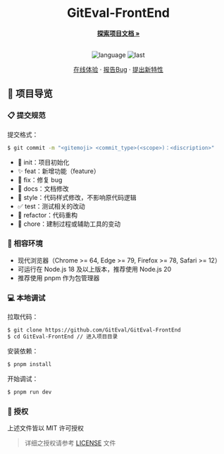<div align="center">
  <h1 align="center">GitEval-FrontEnd</h1>
  <a href="https://github.com/GitEval/GitEval-FrontEnd"><strong>探索项目文档 »</strong></a>
  <br />
  <br />

![language](https://img.shields.io/github/languages/top/GitEval/GitEval-FrontEnd)
![last](https://img.shields.io/github/last-commit/GitEval/GitEval-FrontEnd)

<a href="" target="_blank">在线体验</a>
·
<a href="https://github.com/GitEval/GitEval-FrontEnd/issues">报告Bug</a>
·
<a href="https://github.com/GitEval/GitEval-FrontEnd/issues">提出新特性</a>

</div>

## 🔖 项目导览


### 📋 提交规范

提交格式：

```bash
$ git commit -m "<gitemoji> <commit_type>(<scope>)：<discription>"
```

- 🎉 init：项目初始化
- ✨ feat：新增功能（feature）
- 🐞 fix：修复 bug
- 📃 docs：文档修改
- 🌈 style：代码样式修改，不影响原代码逻辑
- ✅ test：测试相关的改动
- 🔨 refactor：代码重构
- 🔧 chore：建制过程或辅助工具的变动

### 🎯 相容环境

- 现代浏览器（Chrome >= 64, Edge >= 79, Firefox >= 78, Safari >= 12）
- 可运行在 Node.js 18 及以上版本，推荐使用 Node.js 20
- 推荐使用 pnpm 作为包管理器

### 💻 本地调试

拉取代码：

```bash
$ git clone https://github.com/GitEval/GitEval-FrontEnd
$ cd GitEval-FrontEnd // 进入项目目录
```

安装依赖：

```bash
$ pnpm install
```

开始调试：

```bash
$ pnpm run dev
```

### 📝 授权

上述文件皆以 MIT 许可授权

> 详细之授权请参考 [LICENSE](LICENSE) 文件